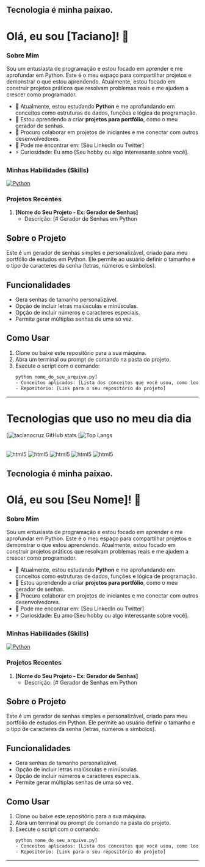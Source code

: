 ## Tecnologia é minha paixao.
# Olá, eu sou [Taciano]! 👋

### Sobre Mim
Sou um entusiasta de programação e estou focado em aprender e me aprofundar em Python. Este é o meu espaço para compartilhar projetos e demonstrar o que estou aprendendo. Atualmente, estou focado em construir projetos práticos que resolvam problemas reais e me ajudem a crescer como programador.

- 🔭 Atualmente, estou estudando **Python** e me aprofundando em conceitos como estruturas de dados, funções e lógica de programação.
- 🌱 Estou aprendendo a criar **projetos para portfólio**, como o meu gerador de senhas.
- 👯 Procuro colaborar em projetos de iniciantes e me conectar com outros desenvolvedores.
- 💬 Pode me encontrar em: [Seu LinkedIn ou Twitter]
- ⚡ Curiosidade: Eu amo [Seu hobby ou algo interessante sobre você].

### Minhas Habilidades (Skills)
[![Python](https://img.shields.io/badge/Python-3776AB?style=for-the-badge&logo=python&logoColor=white)](https://www.python.org/)
### Projetos Recentes
1. **[Nome do Seu Projeto - Ex: Gerador de Senhas]**
   - Descrição: [# Gerador de Senhas em Python

## Sobre o Projeto
Este é um gerador de senhas simples e personalizável, criado para meu portfólio de estudos em Python. Ele permite ao usuário definir o tamanho e o tipo de caracteres da senha (letras, números e símbolos).

## Funcionalidades
- Gera senhas de tamanho personalizável.
- Opção de incluir letras maiúsculas e minúsculas.
- Opção de incluir números e caracteres especiais.
- Permite gerar múltiplas senhas de uma só vez.

## Como Usar
1. Clone ou baixe este repositório para a sua máquina.
2. Abra um terminal ou prompt de comando na pasta do projeto.
3. Execute o script com o comando:
   ```bash
   python nome_do_seu_arquivo.py]
   - Conceitos aplicados: [Lista dos conceitos que você usou, como loops, condicionais, funções.]
   - Repositório: [Link para o seu repositório do projeto]

---

# Tecnologias que uso no meu dia dia

[![tacianocruz GitHub stats](https://github-readme-stats.vercel.app/api?username=taciobc&show_icons=true&theme=dracula)
[![Top Langs](https://github-readme-stats.vercel.app/api/top-langs/?username=taciobc&hide_progress=true)




<div style="display: inline_block"><br/>
    <img align="center" alt="html5" src="https://img.shields.io/badge/HTML5-E34F26?style=for-the-badge&logo=html5&logoColor=white" />
    <img align="center" alt="html5" src="https://img.shields.io/badge/CSS3-1572B6?style=for-the-badge&logo=css3&logoColor=white" />
    <img align="center" alt="html5" src="https://img.shields.io/badge/JavaScript-323330?style=for-the-badge&logo=javascript&logoColor=F7DF1E" />
    <img align="center" alt="html5" src="https://img.shields.io/badge/Python-14354C?style=for-the-badge&logo=python&logoColor=white" />
    <img align="center" alt="html5" src="https://img.shields.io/badge/React-20232A?style=for-the-badge&logo=react&logoColor=61DAFB" />
</div>

## Tecnologia é minha paixao.
# Olá, eu sou [Seu Nome]! 👋

### Sobre Mim
Sou um entusiasta de programação e estou focado em aprender e me aprofundar em Python. Este é o meu espaço para compartilhar projetos e demonstrar o que estou aprendendo. Atualmente, estou focado em construir projetos práticos que resolvam problemas reais e me ajudem a crescer como programador.

- 🔭 Atualmente, estou estudando **Python** e me aprofundando em conceitos como estruturas de dados, funções e lógica de programação.
- 🌱 Estou aprendendo a criar **projetos para portfólio**, como o meu gerador de senhas.
- 👯 Procuro colaborar em projetos de iniciantes e me conectar com outros desenvolvedores.
- 💬 Pode me encontrar em: [Seu LinkedIn ou Twitter]
- ⚡ Curiosidade: Eu amo [Seu hobby ou algo interessante sobre você].

### Minhas Habilidades (Skills)
[![Python](https://img.shields.io/badge/Python-3776AB?style=for-the-badge&logo=python&logoColor=white)](https://www.python.org/)
### Projetos Recentes
1. **[Nome do Seu Projeto - Ex: Gerador de Senhas]**
   - Descrição: [# Gerador de Senhas em Python

## Sobre o Projeto
Este é um gerador de senhas simples e personalizável, criado para meu portfólio de estudos em Python. Ele permite ao usuário definir o tamanho e o tipo de caracteres da senha (letras, números e símbolos).

## Funcionalidades
- Gera senhas de tamanho personalizável.
- Opção de incluir letras maiúsculas e minúsculas.
- Opção de incluir números e caracteres especiais.
- Permite gerar múltiplas senhas de uma só vez.

## Como Usar
1. Clone ou baixe este repositório para a sua máquina.
2. Abra um terminal ou prompt de comando na pasta do projeto.
3. Execute o script com o comando:
   ```bash
   python nome_do_seu_arquivo.py]
   - Conceitos aplicados: [Lista dos conceitos que você usou, como loops, condicionais, funções.]
   - Repositório: [Link para o seu repositório do projeto]

---
